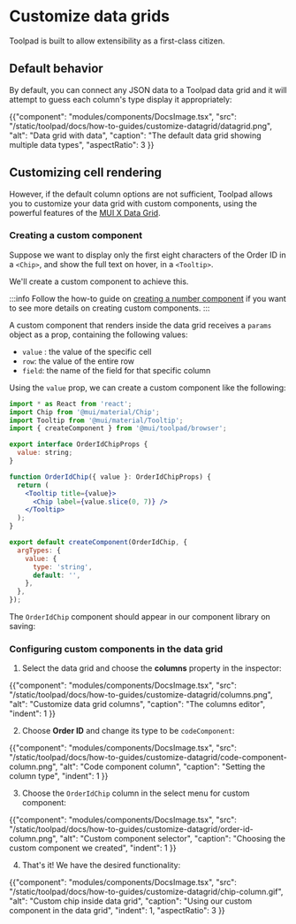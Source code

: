 # Customize data grids

<p class="description">Toolpad is built to allow extensibility as a first-class citizen.</p>

## Default behavior

By default, you can connect any JSON data to a Toolpad data grid and it will attempt to guess each column's type display it appropriately:

{{"component": "modules/components/DocsImage.tsx", "src": "/static/toolpad/docs/how-to-guides/customize-datagrid/datagrid.png", "alt": "Data grid with data", "caption": "The default data grid showing multiple data types", "aspectRatio": 3 }}

## Customizing cell rendering

However, if the default column options are not sufficient, Toolpad allows you to customize your data grid with custom components, using the powerful features of the <a href="https://mui.com/x/react-data-grid/">MUI X Data Grid</a>.

### Creating a custom component

Suppose we want to display only the first eight characters of the Order ID in a `<Chip>`, and show the full text on hover, in a `<Tooltip>`.

We'll create a custom component to achieve this.

:::info
Follow the how-to guide on [creating a number component](/toolpad/concepts/custom-components/) if you want to see more details on creating custom components.
:::

A custom component that renders inside the data grid receives a `params` object as a prop, containing the following values:

- `value` : the value of the specific cell
- `row`: the value of the entire row
- `field`: the name of the field for that specific column

Using the `value` prop, we can create a custom component like the following:

```jsx
import * as React from 'react';
import Chip from '@mui/material/Chip';
import Tooltip from '@mui/material/Tooltip';
import { createComponent } from '@mui/toolpad/browser';

export interface OrderIdChipProps {
  value: string;
}

function OrderIdChip({ value }: OrderIdChipProps) {
  return (
    <Tooltip title={value}>
      <Chip label={value.slice(0, 7)} />
    </Tooltip>
  );
}

export default createComponent(OrderIdChip, {
  argTypes: {
    value: {
      type: 'string',
      default: '',
    },
  },
});
```

The `OrderIdChip` component should appear in our component library on saving:

### Configuring custom components in the data grid

1. Select the data grid and choose the **columns** property in the inspector:

{{"component": "modules/components/DocsImage.tsx", "src": "/static/toolpad/docs/how-to-guides/customize-datagrid/columns.png", "alt": "Customize data grid columns", "caption": "The columns editor", "indent": 1 }}

2. Choose **Order ID** and change its type to be `codeComponent`:

{{"component": "modules/components/DocsImage.tsx", "src": "/static/toolpad/docs/how-to-guides/customize-datagrid/code-component-column.png", "alt": "Code component column", "caption": "Setting the column type", "indent": 1 }}

3. Choose the `OrderIdChip` column in the select menu for custom component:

{{"component": "modules/components/DocsImage.tsx", "src": "/static/toolpad/docs/how-to-guides/customize-datagrid/order-id-column.png", "alt": "Custom component selector", "caption": "Choosing the custom component we created", "indent": 1 }}

4. That's it! We have the desired functionality:

{{"component": "modules/components/DocsImage.tsx", "src": "/static/toolpad/docs/how-to-guides/customize-datagrid/chip-column.gif", "alt": "Custom chip inside data grid", "caption": "Using our custom component in the data grid", "indent": 1, "aspectRatio": 3 }}
